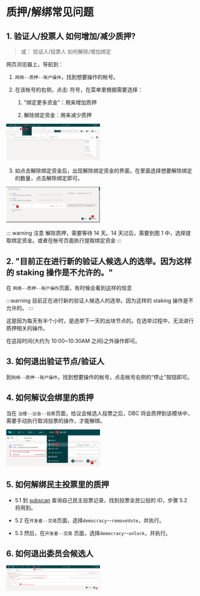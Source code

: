 # 质押/解绑常见问题

## 1. 验证人/投票人 如何增加/减少质押?

> 或： 验证人/投票人 如何解除/增加绑定

网页浏览器上，导航到：

1. `网络--质押--账户操作`，找到想要操作的帐号。

2. 在该帐号的右侧，点击`⁝` 符号，在菜单里根据需要选择：

   1. "绑定更多资金"：用来增加质押

   2. 解除绑定资金：用来减少质押

 <img src="./assets/common_questions.assets/staking_action.png" width="50%" height="50%">

3. 如点击解除绑定资金后，出现解除绑定资金的界面，在里面选择想要解除绑定的数量，点击解除绑定即可。

 <img src="./assets/common_questions.assets/unbond.png" width="50%" height="50%">

::: warning 注意
解除质押，需要等待 14 天。14 天过后，需要到图 1 中，选择提取绑定资金。或者在帐号页面执行提取绑定资金
:::

## 2. "目前正在进行新的验证人候选人的选举。因为这样的 staking 操作是不允许的。"

在 `网络--质押--账户操作`页面，有时候会看到这样的信息

:::warning
目前正在进行新的验证人候选人的选举。因为这样的 staking 操作是不允许的。
:::

这是因为每天有半个小时，是选举下一天的出块节点的。在选举过程中，无法进行质押相关的操作。

在这段时间(大约为 10:00~10:30AM 之间)之外操作即可。

## 3. 如何退出验证节点/验证人

到`网络--质押--账户操作`，找到想要操作的帐号，点击帐号右侧的“停止”按钮即可。

## 4. 如何解议会绑里的质押

当在 `治理--议会--投票`页面，给议会候选人投票之后，DBC 将会质押到该模块中，需要手动执行取消投票的操作，才能解绑。

 <img src="./assets/common_questions.assets/remove_council_voting.png" width="50%" height="50%">

## 5. 如何解绑民主投票里的质押

- 5.1 到 [subscan](https://dbc.subscan.io) 查询自己民主投票记录，找到投票全民公投的 ID，步骤 5.2 将用到。

- 5.2 在`开发者--交易`页面，选择`democracy`--`removeVote`，并执行。

- 5.3 然后，在`开发者--交易` 页面，选择`democracy`--`unlock`，并执行。

## 6. 如何退出委员会候选人

<img src="./assets/common_questions.assets/exit_candidate.png" width="50%" height="50%">
